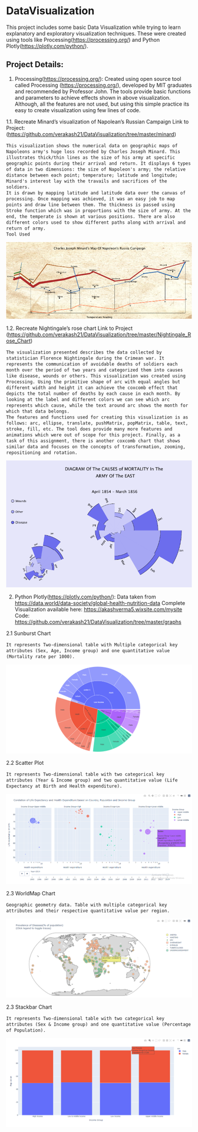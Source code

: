 # DataVisualization
This project includes some basic Data Visualization while trying to learn explanatory and exploratory visualization techniques. 
These were created using tools like Processing(https://processing.org/) and Python Plotly(https://plotly.com/python/). 

## Project Details: 

1. Processing(https://processing.org/):
Created using open source tool called Processing (https://processing.org/), developed by MIT graduates and recommended by Professor John.
The tools provide basic functions and parameters to achieve effects shown in above visualization. 
Although, all the features are not used, but using this simple practice its easy to create visualization using few lines of code.

1.1. Recreate Minard’s visualization of Napolean’s Russian Campaign 
    Link to Project: (https://github.com/verakash21/DataVisualization/tree/master/minard)
    
    This visualization shows the numerical data on geographic maps of Napoleons army's huge loss recorded by Charles Joseph Minard. This illustrates thick/thin lines as the size of his army at specific geographic points during their arrival and return. It displays 6 types of data in two dimensions: the size of Napoleon's army; the relative distance between each point; temperature; latitude and longitude; Minard's interest lay with the travails and sacrifices of the soldiers.
    It is drawn by mapping latitude and latitude data over the canvas of processing. Once mapping was achieved, it was an easy job to map points and draw line between them. The thickness is passed using Stroke function which was in proportions with the size of army. At the end, the temperate is shown at various positions. There are also different colors used to show different paths along with arrival and return of army.
    Tool Used
![alt text](https://github.com/verakash21/DataVisualization/blob/master/minard/minard.PNG)

 
1.2.  Recreate Nightingale’s rose chart
    Link to Project (https://github.com/verakash21/DataVisualization/tree/master/Nightingale_Rose_Chart)

    The visualization presented describes the data collected by statistician Florence Nightingale during the Crimean war. It represents the communication of avoidable deaths of soldiers each month over the period of two years and categorized them into causes like disease, wounds or others. This visualization was created using Processing. Using the primitive shape of arc with equal angles but different width and height it can achieve the coxcomb effect that depicts the total number of deaths by each cause in each month. By looking at the label and different colors we can see which arc represents which cause, while the text around arc shows the month for which that data belongs.
    The features and functions used for creating this visualization is as follows: arc, ellipse, translate, pushMatrix, popMatrix, table, text, stroke, fill, etc. The tool does provide many more features and animations which were out of scope for this project. Finally, as a task of this assignment, there is another coxcomb chart that shows similar data and focuses on the concepts of transformation, zooming, repositioning and rotation.
![alt text](https://github.com/verakash21/DataVisualization/blob/master/Nightingale_Rose_Chart/nightingale_rose_chart.PNG)



2. Python Plotly(https://plotly.com/python/):
    Data taken from https://data.world/data-society/global-health-nutrition-data
    Complete Visualization available here: https://akashverma5.wixsite.com/mysite
    Code: https://github.com/verakash21/DataVisualization/tree/master/graphs
  
  2.1 Sunburst Chart
    
    It represents Two-dimensional table with Multiple categorical key attributes (Sex, Age, Income group) and one quantitative value (Mortality rate per 1000).

![alt text](https://github.com/verakash21/DataVisualization/blob/master/graphs/Sunburst.PNG)
  
  2.2 Scatter Plot
    
    It represents Two-dimensional table with two categorical key attributes (Year & Income group) and two quantitative value (Life Expectancy at Birth and Health expenditure). 

![alt text](https://github.com/verakash21/DataVisualization/blob/master/graphs/ScatterPlot.PNG)

  
  2.3 WorldMap Chart
    
    Geographic geometry data. Table with multiple categorical key attributes and their respective quantitative value per region.
    
![alt text](https://github.com/verakash21/DataVisualization/blob/master/graphs/Map.PNG)
  
  2.3 Stackbar Chart
    
    It represents Two-dimensional table with two categorical key attributes (Sex & Income group) and one quantitative value (Percentage of Population).
    
![alt text](https://github.com/verakash21/DataVisualization/blob/master/graphs/StackBar.PNG)
